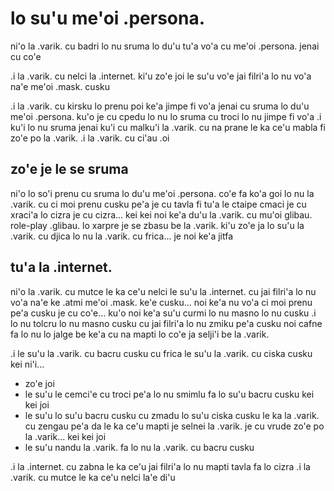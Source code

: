 # lo su'u me'oi .persona.
ni'o la .varik. cu badri lo nu sruma lo du'u tu'a vo'a cu me'oi .persona. jenai cu co'e

.i la .varik. cu nelci la .internet. ki'u zo'e joi le su'u vo'e jai filri'a lo nu vo'a na'e me'oi .mask. cusku

.i la .varik. cu kirsku lo prenu poi ke'a jimpe fi vo'a jenai cu sruma lo du'u me'oi .persona. ku'o je cu cpedu lo nu lo sruma cu troci lo nu jimpe fi vo'a  .i ku'i lo nu sruma jenai ku'i cu malku'i la .varik. cu na prane le ka ce'u mabla fi zo'e po la .varik.  .i la .varik. cu ci'au .oi

## zo'e je le se sruma
ni'o lo so'i prenu cu sruma lo du'u me'oi .persona. co'e fa ko'a goi lo nu la .varik. cu ci moi prenu cusku pe'a je cu tavla fi tu'a le ctaipe cmaci je cu xraci'a lo cizra je cu cizra... kei kei noi ke'a du'u la .varik. cu mu'oi glibau. role-play .glibau. lo xarpre je se zbasu be la .varik. ki'u zo'e ja lo su'u la .varik. cu djica lo nu la .varik. cu frica... je noi ke'a jitfa

## tu'a la .internet.
ni'o la .varik. cu mutce le ka ce'u nelci le su'u la .internet. cu jai filri'a lo nu vo'a na'e ke .atmi me'oi .mask. ke'e cusku... noi ke'a nu vo'a ci moi prenu pe'a cusku je cu co'e... ku'o noi ke'a su'u curmi lo nu masno lo nu cusku  .i lo nu tolcru lo nu masno cusku cu jai filri'a lo nu zmiku pe'a cusku noi cafne fa lo nu lo jalge be ke'a cu na mapti lo co'e ja selji'i be la .varik.

.i le su'u la .varik. cu bacru cusku cu frica le su'u la .varik. cu ciska cusku kei ni'i...

* zo'e joi
* le su'u le cemci'e cu troci pe'a lo nu smimlu fa lo su'u bacru cusku kei kei joi
* le su'u lo su'u bacru cusku cu zmadu lo su'u ciska cusku le ka la .varik. cu zengau pe'a da le ka ce'u mapti je selnei la .varik. je cu vrude zo'e po la .varik... kei kei joi
* le su'u nandu la .varik. fa lo nu la .varik. cu bacru cusku

.i la .internet. cu zabna le ka ce'u jai filri'a lo nu mapti tavla fa lo cizra  .i la .varik. cu mutce le ka ce'u nelci la'e di'u
